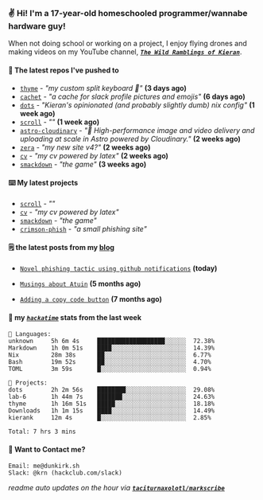 ### ✌️ Hi! I'm a 17-year-old homeschooled programmer/wannabe hardware guy!

When not doing school or working on a project, I enjoy flying drones and making videos on my YouTube channel, [**_`The Wild Ramblings of Kieran`_**](https://youtube.com/@kieran.rambles).

#### 👷 The latest repos I've pushed to

- [`thyme`](https://github.com/taciturnaxolotl/thyme) - _"my custom split keyboard 🫶"_ **(3 days ago)**
- [`cachet`](https://github.com/taciturnaxolotl/cachet) - _"a cache for slack profile pictures and emojis"_ **(6 days ago)**
- [`dots`](https://github.com/taciturnaxolotl/dots) - _"Kieran's opinionated (and probably slightly dumb) nix config"_ **(1 week ago)**
- [`scroll`](https://github.com/taciturnaxolotl/scroll) - _""_ **(1 week ago)**
- [`astro-cloudinary`](https://github.com/cloudinary-community/astro-cloudinary) - _"🚀 High-performance image and video delivery and uploading at scale in Astro powered by Cloudinary."_ **(2 weeks ago)**
- [`zera`](https://github.com/taciturnaxolotl/zera) - _"my new site v4?"_ **(2 weeks ago)**
- [`cv`](https://github.com/taciturnaxolotl/cv) - _"my cv powered by latex"_ **(2 weeks ago)**
- [`smackdown`](https://github.com/taciturnaxolotl/smackdown) - _"the game"_ **(3 weeks ago)**

#### ⌨️ My latest projects

- [`scroll`](https://github.com/taciturnaxolotl/scroll) - _""_
- [`cv`](https://github.com/taciturnaxolotl/cv) - _"my cv powered by latex"_
- [`smackdown`](https://github.com/taciturnaxolotl/smackdown) - _"the game"_
- [`crimson-phish`](https://github.com/taciturnaxolotl/crimson-phish) - _"a small phishing site"_

#### 🗒️ the latest posts from my [blog](https://dunkirk.sh)

- [`Novel phishing tactic using github notifications`](https://dunkirk.sh/blog/github-phishing/) **(today)**

- [`Musings about Atuin`](https://dunkirk.sh/blog/atuin/) **(5 months ago)**

- [`Adding a copy code button`](https://dunkirk.sh/blog/adding-a-copy-button/) **(7 months ago)**



#### 📡 my [_`hackatime`_](https://waka.hackclub.com) stats from the last week

```text
💾 Languages:
unknown     5h 6m 4s     ███████████████████░░░░░░  72.38%
Markdown    1h 0m 51s    ████░░░░░░░░░░░░░░░░░░░░░  14.39%
Nix         28m 38s      ██░░░░░░░░░░░░░░░░░░░░░░░  6.77%
Bash        19m 52s      ██░░░░░░░░░░░░░░░░░░░░░░░  4.70%
TOML        3m 59s       █░░░░░░░░░░░░░░░░░░░░░░░░  0.94%

💼 Projects:
dots        2h 2m 56s    ████████░░░░░░░░░░░░░░░░░  29.08%
lab-6       1h 44m 7s    ███████░░░░░░░░░░░░░░░░░░  24.63%
thyme       1h 16m 51s   █████░░░░░░░░░░░░░░░░░░░░  18.18%
Downloads   1h 1m 15s    ████░░░░░░░░░░░░░░░░░░░░░  14.49%
kierank     12m 4s       █░░░░░░░░░░░░░░░░░░░░░░░░  2.85%

Total: 7 hrs 3 mins
```

#### 📮 Want to Contact me?

```text
Email: me@dunkirk.sh
Slack: @krn (hackclub.com/slack)
```

_readme auto updates on the hour via [**`taciturnaxolotl/markscribe`**](https://github.com/taciturnaxolotl/markscribe)_
